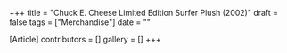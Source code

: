 +++
title = "Chuck E. Cheese Limited Edition Surfer Plush (2002)"
draft = false
tags = ["Merchandise"]
date = ""

[Article]
contributors = []
gallery = []
+++